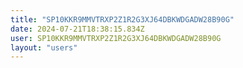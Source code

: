 ```yaml
---
title: "SP10KKR9MMVTRXP2Z1R2G3XJ64DBKWDGADW28B90G"
date: 2024-07-21T18:38:15.834Z
user: SP10KKR9MMVTRXP2Z1R2G3XJ64DBKWDGADW28B90G
layout: "users"
---
```

    